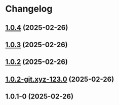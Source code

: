 # Changelog

## [1.0.4](https://github.com/sashaaKr/word-count/compare/v1.0.3...v1.0.4) (2025-02-26)

## [1.0.3](https://github.com/sashaaKr/word-count/compare/v1.0.2...v1.0.3) (2025-02-26)

## [1.0.2](https://github.com/sashaaKr/word-count/compare/v1.0.2-git.xyz-123.0...v1.0.2) (2025-02-26)

## [1.0.2-git.xyz-123.0](https://github.com/sashaaKr/word-count/compare/1.0.1-0...v1.0.2-git.xyz-123.0) (2025-02-26)
## 1.0.1-0 (2025-02-26)
